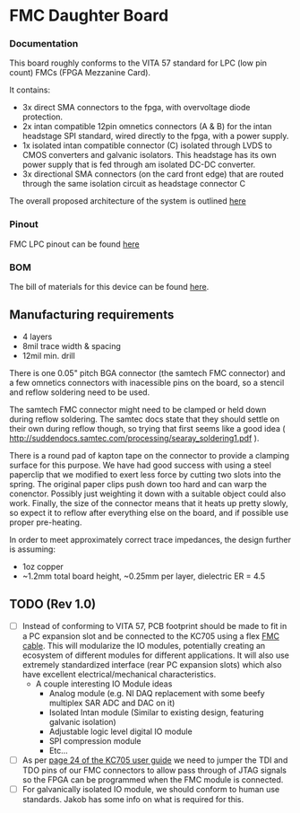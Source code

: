 # FMC Daughter Board

### Documentation

This board roughly conforms to the VITA 57 standard for LPC (low pin count) FMCs (FPGA Mezzanine Card).

It contains:
- 3x direct SMA connectors to the fpga, with overvoltage diode protection.
- 2x intan compatible 12pin omnetics connectors (A & B) for the intan headstage SPI standard, wired directly to the fpga, with a power supply.
- 1x isolated intan compatible connector (C) isolated through LVDS to CMOS converters and galvanic isolators. This headstage has its own power supply that is fed through am isolated DC-DC converter.
- 3x directional SMA connectors (on the card front edge) that are routed through the same isolation circuit as headstage connector C


The overall proposed architecture of the system is outlined [here](https://open-ephys.atlassian.net/wiki/display/OEW/PCIe+acquisition+board)

### Pinout
FMC LPC pinout can be found [here](https://docs.google.com/spreadsheets/d/18WfmbLGt8bGUUdksKp6AKA_wMX2SJ3Tndin-nnEgUCs/edit#gid=584734392)

### BOM
The bill of materials for this device can be found
[here](https://docs.google.com/spreadsheets/d/18WfmbLGt8bGUUdksKp6AKA_wMX2SJ3Tndin-nnEgUCs/edit?usp=sharing).

## Manufacturing requirements
- 4 layers
- 8mil trace width & spacing
- 12mil min. drill

There is one 0.05" pitch BGA connector (the samtech FMC connector) and a few omnetics connectors with inacessible pins on the board, so a stencil and reflow soldering need to be used.

The samtech FMC connector might need to be clamped or held down during reflow soldering. The samtec docs state that they should settle on their own during reflow though, so trying that first seems like a good idea (  http://suddendocs.samtec.com/processing/searay_soldering1.pdf ).

There is a round pad of kapton tape on the connector to provide a clamping surface for this purpose. We have had good success with using a steel paperclip that we modified to exert less force by cutting two slots into the spring. The original paper clips push down too hard and can warp the conenctor. Possibly just weighting it down with a suitable object could also work. Finally, the size of the connector means that it heats up pretty slowly, so expect it to reflow after everything else on the board, and if possible use proper pre-heating.

In order to meet approximately correct trace impedances, the design further is assuming:
 - 1oz copper
 - ~1.2mm total board height, ~0.25mm per layer, dielectric ER = 4.5

## TODO (Rev 1.0)
- [ ] Instead of conforming to VITA 57, PCB footprint should be made to fit in
  a PC expansion slot and be connected to the KC705 using a flex [FMC
  cable](http://suddendocs.samtec.com/prints/hdr-169472-xx-mkt.pdf). This will
  modularize the IO modules, potentially creating an ecosystem of different
  modules for different applications. It will also use extremely standardized
  interface (rear PC expansion slots) which also have excellent
  electrical/mechanical characteristics.
    - A couple interesting IO Module ideas
        - Analog module (e.g. NI DAQ replacement with some beefy multiplex SAR
          ADC and DAC on it)
        - Isolated Intan module (Similar to existing design, featuring galvanic
          isolation)
        - Adjustable logic level digital IO module
        - SPI compression module
        - Etc...
- [ ] As per [page 24 of the KC705 user
  guide](http://www.xilinx.com/support/documentation/boards_and_kits/kc705/ug810_KC705_Eval_Bd.pdf)
  we need to jumper the TDI and TDO pins of our FMC connectors to allow pass
  through of JTAG signals so the FPGA can be programmed when the FMC module is
  connected.
- [ ] For galvanically isolated IO module, we should conform to human use
  standards. Jakob has some info on what is required for this.

